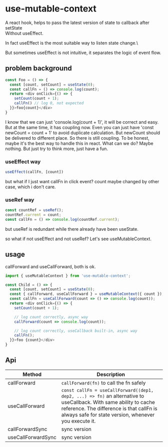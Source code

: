 # use-mutable-context

A react hook, helps to pass the latest version of state to callback after setState\
Without useEffect.

In fact useEffect is the most suitable way to listen state change.\

But sometimes useEffect is not intuitive, it separates the logic of event flow.

## problem background

```javascript
const Foo = () => {
  const [count, setCount] = useState(0);
  const callFn = () => console.log(count);
  return <div onClick={() => {
    setCount(count + 1);
    callFn() // log 0, not expected
  }}>foo{count}</div>
}
```

I know that we can just 'console.log(count + 1)', it will be correct and easy.
But at the same time, it has coupling now.
Even you can just have 'const newCount = count + 1' to avoid duplicate calculation.
But newCount should be delivered to different place. So there is still coupling.
To be honest, maybe it's the best way to handle this in react.
What can we do? Maybe nothing.
But just try to think more, just have a fun.

### useEffect way

```javascript
useEffect(callFn, [count])
```

but what if I just want callFn in click event? count maybe changed by other case, which i don't care.

### useRef way

```javascript
const countRef = useRef();
countRef.current = count;
const callFn = () => console.log(countRef.current);
```

but useRef is redundant while there already have been useState.

so what if not useEffect and not useRef?
Let's see useMutableContext.

## usage

callForward and useCallForward, both is ok.

```javascript
import { useMutableContext } from 'use-mutable-context';

const Child = () => {
  const [count, setCount] = useState(0);
  const { callForward, useCallForward } = useMutableContext({ count });
  const callFn = useCallForward(count => () => console.log(count));
  return <div onClick={() => {
    setCount(count + 1);

    // log count correctly, async way
    callForward(count => console.log(count));

    // log count correctly, useCallback built-in, async way
    callFn();
  }}>foo {count}</div>
}
```

## Api

|**Method**|**Description**|
|-|-|
|callForward|`callForward(fn)` to call the fn safely|
|useCallForward|`const callFn = useCallForward((dep1, dep2, ...) => fn)` an alternative to useCallback. With same ability to cache reference. The difference is that callFn is always safe for state version, whenever you execute it.|
|callForwardSync| sync version |
|useCallForwardSync| sync version |

